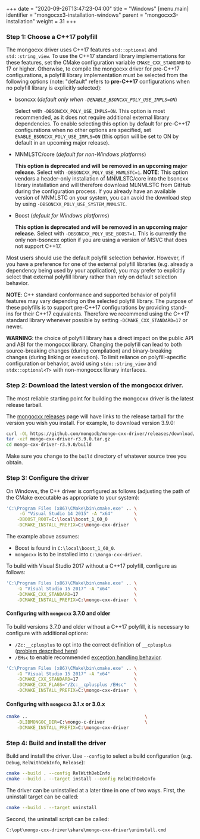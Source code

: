 +++
date = "2020-09-26T13:47:23-04:00"
title = "Windows"
[menu.main]
  identifier = "mongocxx3-installation-windows"
  parent = "mongocxx3-installation"
  weight = 31
+++

### Step 1: Choose a C++17 polyfill

The mongocxx driver uses C++17 features `std::optional` and `std::string_view`.
To use the C++17 standard library implementations for these features, set
the CMake configuration variable `CMAKE_CXX_STANDARD` to 17 or higher.
Otherwise, to compile the mongocxx driver for pre-C++17 configurations, a
polyfill library implementation must be selected from the following options
(note: "default" refers to **pre-C++17** configurations when no polyfill library
is explicitly selected):

* bsoncxx (*default only when `-DENABLE_BSONCXX_POLY_USE_IMPLS=ON`*)

  Select with `-DBSONCXX_POLY_USE_IMPLS=ON`. This option is most recommended, as
  it does not require additional external library dependencies. To enable
  selecting this option by default for pre-C++17 configurations when no other
  options are specified, set `ENABLE_BSONCXX_POLY_USE_IMPLS=ON` (this option
  will be set to ON by default in an upcoming major release).

* MNMLSTC/core (*default for non-Windows platforms*)

  **This option is deprecated and will be removed in an upcoming major release.**
  Select with `-DBSONCXX_POLY_USE_MNMLSTC=1`. **NOTE**: This option vendors a
  header-only installation of MNMLSTC/core into the bsoncxx library installation
  and will therefore download MLNMLSTC from GitHub during the configuration
  process. If you already have an available version of MNMLSTC on your system,
  you can avoid the download step by using `-DBSONCXX_POLY_USE_SYSTEM_MNMLSTC`.

* Boost (*default for Windows platforms*)

  **This option is deprecated and will be removed in an upcoming major release.**
  Select with `-DBSONCXX_POLY_USE_BOOST=1`. This is currently the only
  non-bsoncxx option if you are using a version of MSVC that does not support
  C++17.

Most users should use the default polyfill selection behavior. However, if you
have a preference for one of the external polyfill libraries (e.g. already a
dependency being used by your application), you may prefer to explicitly select
that external polyfill library rather than rely on default selection behavior.

**NOTE**: C++ standard conformance and supported behavior of polyfill features
may vary depending on the selected polyfill library. The purpose of these
polyfills is to support pre-C++17 configurations by providing stand-ins for
their C++17 equivalents. Therefore we recommend using the C++17 standard
library whenever possible by setting `-DCMAKE_CXX_STANDARD=17` or newer.

**WARNING**: the choice of polyfill library has a direct impact on the public
API and ABI for the mongocxx library. Changing the polyfill can lead to both
source-breaking changes (during compilation) and binary-breaking changes (during
linking or execution). To limit reliance on polyfill-specific configuration or
behavior, avoid using `stdx::string_view` and `stdx::optional<T>` with
non-mongocxx library interfaces.

### Step 2: Download the latest version of the mongocxx driver.

The most reliable starting point for building the mongocxx driver is the latest
release tarball.

The [mongocxx releases](https://github.com/mongodb/mongo-cxx-driver/releases)
page will have links to the release tarball for the version you wish you install.  For
example, to download version 3.9.0:

```sh
curl -OL https://github.com/mongodb/mongo-cxx-driver/releases/download/r3.9.0/mongo-cxx-driver-r3.9.0.tar.gz
tar -xzf mongo-cxx-driver-r3.9.0.tar.gz
cd mongo-cxx-driver-r3.9.0/build
```

Make sure you change to the `build` directory of whatever source tree you
obtain.

### Step 3: Configure the driver

On Windows, the C++ driver is configured as follows (adjusting the path of the CMake executable as appropriate to your system):

```sh
'C:\Program Files (x86)\CMake\bin\cmake.exe' .. \
     -G "Visual Studio 14 2015" -A "x64"        \
    -DBOOST_ROOT=C:\local\boost_1_60_0          \
    -DCMAKE_INSTALL_PREFIX=C:\mongo-cxx-driver
```

The example above assumes:

* Boost is found in `C:\local\boost_1_60_0`.
* `mongocxx` is to be installed into `C:\mongo-cxx-driver`.

To build with Visual Studio 2017 without a C++17 polyfill, configure as follows:

```sh
'C:\Program Files (x86)\CMake\bin\cmake.exe' .. \
    -G "Visual Studio 15 2017" -A "x64"         \
    -DCMAKE_CXX_STANDARD=17                     \
    -DCMAKE_INSTALL_PREFIX=C:\mongo-cxx-driver  \
```

#### Configuring with `mongocxx` 3.7.0 and older

To build versions 3.7.0 and older without a C++17 polyfill, it is necessary to configure with additional options:
- `/Zc:__cplusplus` to opt into the correct definition of `__cplusplus` ([problem described here](https://devblogs.microsoft.com/cppblog/msvc-now-correctly-reports-__cplusplus/))
- `/EHsc` to enable recommended [exception handling behavior](https://learn.microsoft.com/en-us/cpp/build/reference/eh-exception-handling-model?view=msvc-170).

```sh
'C:\Program Files (x86)\CMake\bin\cmake.exe' .. \
    -G "Visual Studio 15 2017" -A "x64"         \
    -DCMAKE_CXX_STANDARD=17                     \
    -DCMAKE_CXX_FLAGS="/Zc:__cplusplus /EHsc"   \
    -DCMAKE_INSTALL_PREFIX=C:\mongo-cxx-driver  \
```

#### Configuring with `mongocxx` 3.1.x or 3.0.x

```sh
cmake ..                                            \
    -DLIBMONGOC_DIR=C:\mongo-c-driver               \
    -DCMAKE_INSTALL_PREFIX=C:\mongo-cxx-driver
```

### Step 4: Build and install the driver

Build and install the driver. Use `--config` to select a build configuration (e.g. `Debug`, `RelWithDebInfo`, `Release`):

```sh
cmake --build . --config RelWithDebInfo
cmake --build . --target install --config RelWithDebInfo
```

The driver can be uninstalled at a later time in one of two ways.  First,
the uninstall target can be called:

```sh
cmake --build . --target uninstall
```

Second, the uninstall script can be called:

```sh
C:\opt\mongo-cxx-driver\share\mongo-cxx-driver\uninstall.cmd
```
